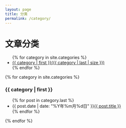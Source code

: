 ```yaml
---
layout: page
title: 分类
permalink: /category/
---
```


<div class="category">
  <h1>文章分类</h1>

  <ul id="categories">
  {% for category in site.categories %}
    <li><a href="{{ site.baseurl }}/category/#{{ category | first }}">{{ category | first }}({{ category | last | size }})</a></li>
  {% endfor %}
  </ul>

  <div class="post post-archive">
  {% for category in site.categories %}
  <h3 id="{{ category | first }}">{{ category | first }}</h3>
  <ul class="arc-list">
      {% for post in category.last %}
          <li><span class="date">{{ post.date | date: "%Y年%m月%d日" }}</span><a href="{{ post.url }}">{{ post.title }}</a></li>
      {% endfor %}
  </ul>
  {% endfor %}
  </div>
</div>
